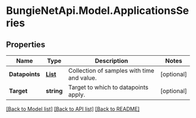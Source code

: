 # BungieNetApi.Model.ApplicationsSeries
## Properties

Name | Type | Description | Notes
------------ | ------------- | ------------- | -------------
**Datapoints** | [**List<ApplicationsDatapoint>**](ApplicationsDatapoint.md) | Collection of samples with time and value. | [optional] 
**Target** | **string** | Target to which to datapoints apply. | [optional] 

[[Back to Model list]](../README.md#documentation-for-models) [[Back to API list]](../README.md#documentation-for-api-endpoints) [[Back to README]](../README.md)

